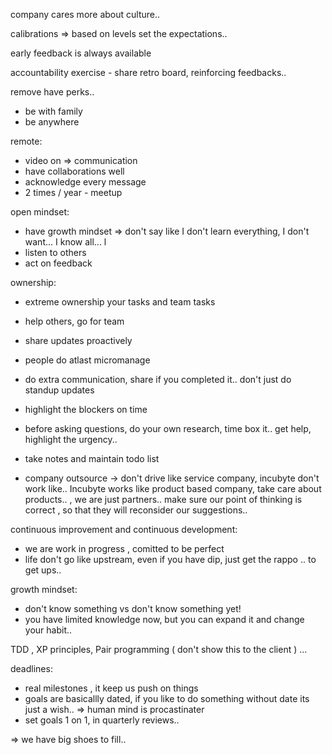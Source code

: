 


company cares more about culture..


calibrations => based on levels set the expectations.. 

early feedback is always available

accountability exercise - share retro board, reinforcing feedbacks..  

remove have perks.. 
* be with family
* be anywhere

remote:
* video on => communication 
* have collaborations well
* acknowledge every message
* 2 times / year - meetup


open mindset:
* have growth mindset => don't say like I don't learn everything, I don't want... I know all... l
* listen to others
* act on feedback 

ownership:
* extreme ownership your tasks and team tasks
* help others, go for team


* share updates proactively
* people do atlast micromanage
* do extra communication, share if you completed it.. don't just do standup updates
* highlight the blockers on time

* before asking questions, do your own research, time box it.. get help, highlight the urgency.. 





* take notes and maintain todo list
* company outsource ->  don't drive like service company, incubyte don't work like.. Incubyte works like product based company, take care about products.. , we are just partners.. make sure our point of thinking is correct , so that they will reconsider our suggestions.. 


continuous improvement and continuous development:

* we are work in progress , comitted to be perfect
* life don't go like upstream, even if you have dip, just get the rappo .. to get ups.. 



growth mindset:
* don't know something vs don't know something yet!
* you have limited knowledge now, but you can expand it and change your habit.. 


TDD , XP principles, Pair programming ( don't show this to the client ) ...


deadlines:
* real milestones , it keep us push on things
* goals are basicallly dated, if you like to do something without date its just a wish..  => human mind is procastinater
* set goals 1 on 1, in quarterly reviews.. 






=> we have big shoes to fill.. 









































